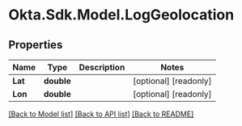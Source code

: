 # Okta.Sdk.Model.LogGeolocation

## Properties

Name | Type | Description | Notes
------------ | ------------- | ------------- | -------------
**Lat** | **double** |  | [optional] [readonly] 
**Lon** | **double** |  | [optional] [readonly] 

[[Back to Model list]](../README.md#documentation-for-models) [[Back to API list]](../README.md#documentation-for-api-endpoints) [[Back to README]](../README.md)

